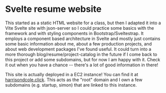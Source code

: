 # Svelte resume website

This started as a static HTML website for a class, but then I adapted it into a Vite Svelte site with json-server so I could practice some basics with the framework and with styling components in Bootstrap/Sveltestrap. It employs a component based architecture in Svelte and mostly just contains some basic information about me, about a few production projects, and about web development packages I've found useful. It could turn into a more thorough blog/resume/project-catalog in the future if I come back to this project or add some subdomains, but for now I am happy with it. Check it out when you have a chance -- there's a lot of good information in there!

This site is actually deployed in a EC2 instance! You can find it at [harrisondcole.click](harrisondcole.click). This acts as the "root" domain and I own a few subdomains (e.g. startup, simon) that are linked to this instance.
